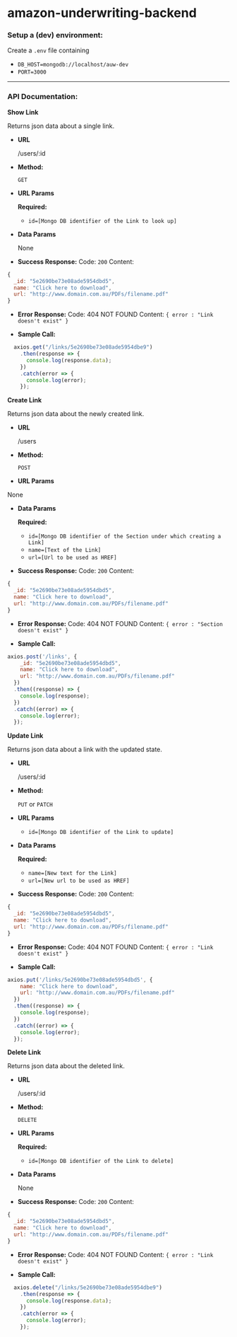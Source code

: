 # amazon-underwriting-backend

### Setup a (dev) environment:

Create a `.env` file containing
* `DB_HOST=mongodb://localhost/auw-dev`
* `PORT=3000`

---

### API Documentation:

**Show Link**

Returns json data about a single link.

* **URL**

  /users/:id

* **Method:**

  `GET`
  
*  **URL Params**

   **Required:**
 
   * `id=[Mongo DB identifier of the Link to look up]`

* **Data Params**

  None

* **Success Response:**
  Code: `200`
  Content:
```js
{
  _id: "5e2690be73e08ade5954dbd5",
  name: "Click here to download",
  url: "http://www.domain.com.au/PDFs/filename.pdf"
}
```
 
* **Error Response:**
  Code: 404 NOT FOUND
  Content: `{ error : "Link doesn't exist" }`

* **Sample Call:**

```js
  axios.get("/links/5e2690be73e08ade5954dbe9")
    .then(response => {
      console.log(response.data);
    })
    .catch(error => {
      console.log(error);
    });
```

**Create Link**

Returns json data about the newly created link.

* **URL**

  /users

* **Method:**

  `POST`
  
*  **URL Params**

  None

* **Data Params**

   **Required:**

   * `id=[Mongo DB identifier of the Section under which creating a Link]` 
   * `name=[Text of the Link]`
   * `url=[Url to be used as HREF]`

* **Success Response:**
  Code: `200`
  Content:
```js
{
  _id: "5e2690be73e08ade5954dbd5",
  name: "Click here to download",
  url: "http://www.domain.com.au/PDFs/filename.pdf"
}
```
 
* **Error Response:**
  Code: 404 NOT FOUND
  Content: `{ error : "Section doesn't exist" }`

* **Sample Call:**

```js
axios.post('/links', {
    _id: "5e2690be73e08ade5954dbd5",
    name: "Click here to download",
    url: "http://www.domain.com.au/PDFs/filename.pdf"
  })
  .then((response) => {
    console.log(response);
  })
  .catch((error) => {
    console.log(error);
  });
```

**Update Link**

Returns json data about a link with the updated state.

* **URL**

  /users/:id

* **Method:**

  `PUT` or `PATCH`
  
*  **URL Params**

   * `id=[Mongo DB identifier of the Link to update]` 

* **Data Params**

   **Required:**

   * `name=[New text for the Link]`
   * `url=[New url to be used as HREF]`

* **Success Response:**
  Code: `200`
  Content:
```js
{
  _id: "5e2690be73e08ade5954dbd5",
  name: "Click here to download",
  url: "http://www.domain.com.au/PDFs/filename.pdf"
}
```
 
* **Error Response:**
  Code: 404 NOT FOUND
  Content: `{ error : "Link doesn't exist" }`

* **Sample Call:**

```js
axios.put('/links/5e2690be73e08ade5954dbd5', {
    name: "Click here to download",
    url: "http://www.domain.com.au/PDFs/filename.pdf"
  })
  .then((response) => {
    console.log(response);
  })
  .catch((error) => {
    console.log(error);
  });
```


**Delete Link**

Returns json data about the deleted link.

* **URL**

  /users/:id

* **Method:**

  `DELETE`
  
*  **URL Params**

   **Required:**
 
   * `id=[Mongo DB identifier of the Link to delete]`

* **Data Params**

  None

* **Success Response:**
  Code: `200`
  Content:
```js
{
  _id: "5e2690be73e08ade5954dbd5",
  name: "Click here to download",
  url: "http://www.domain.com.au/PDFs/filename.pdf"
}
```
 
* **Error Response:**
  Code: 404 NOT FOUND
  Content: `{ error : "Link doesn't exist" }`

* **Sample Call:**

```js
  axios.delete("/links/5e2690be73e08ade5954dbe9")
    .then(response => {
      console.log(response.data);
    })
    .catch(error => {
      console.log(error);
    });
```